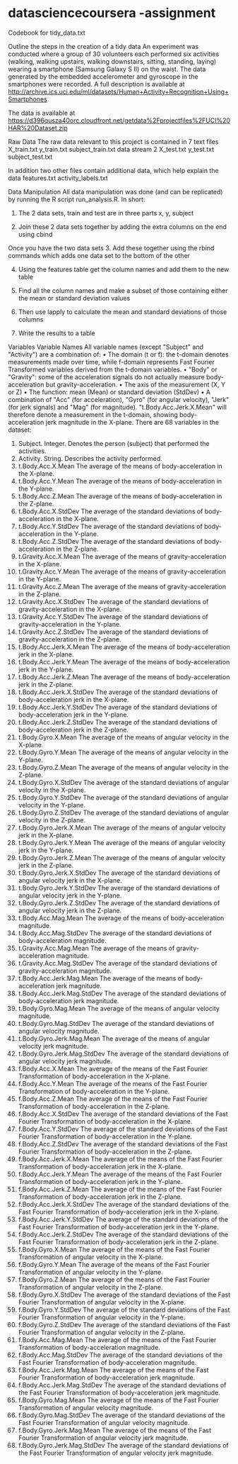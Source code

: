 ﻿datasciencecoursera -assignment
===================


Codebook for tidy_data.txt

 Outline the steps in the creation of a tidy data
An experiment was conducted where a group of 30 volunteers each performed six activities (walking, walking upstairs, walking downstairs, sitting, standing, laying) wearing a smartphone (Samsung Galaxy S II) on the waist. The data generated by the embedded accelerometer and gyroscope in the smartphones were recorded.
A full description is available at 
http://archive.ics.uci.edu/ml/datasets/Human+Activity+Recognition+Using+Smartphones 

The data is available at
https://d396qusza40orc.cloudfront.net/getdata%2Fprojectfiles%2FUCI%20HAR%20Dataset.zip 

Raw Data
The raw data relevant to this project is contained in 7 text files 
X_train.txt
y_train.txt
subject_train.txt
data stream 2
X_test.txt
y_test.txt
subject_test.txt

In addition two other files contain additional data, which help explain the data
features.txt
activity_labels.txt

Data Manipulation
All data manipulation was done (and can be replicated) by running the R script run_analysis.R. In short:
1.	The 2 data sets, train and test  are in three parts x, y, subject

2.	Join these 2 data sets together by adding the extra columns on the end using cbind

Once you have the two data sets
3.	Add these together using the rbind commands which adds one data set to the bottom of the other

4.	Using the features table get the column names and add them to the new table

5.	Find all the column names and make a subset of those containing either the mean or standard deviation values
6.	Then use lapply to calculate the mean and standard deviations of those columns
7.	Write the results to a table



Variables
Variable Names
All variable names (except "Subject" and "Activity") are a combination of:
•	The domain (t or f): the t-domain denotes measurements made over time, while f-domain represents Fast Fourier Transformed variables derived from the t-domain variables.
•	"Body" or "Gravity": some of the acceleration signals do not actually measure body-acceleration but gravity-acceleration.
•	The axis of the measurement (X, Y or Z)
•	The function: mean (Mean) or standard deviation (StdDev)
•	A combination of "Acc" (for acceleration), "Gyro" (for angular velocity), "Jerk" (for jerk signals) and "Mag" (for magnitude).
"t.Body.Acc.Jerk.X.Mean" will therefore denote a measurement in the t-domain, showing body-acceleration jerk magnitude in the X-plane.
There are 68 variables in the dataset:
1. Subject. Integer. Denotes the person (subject) that performed the activities.
2. Activity. String. Describes the activity performed.
3. t.Body.Acc.X.Mean The average of the means of body-acceleration in the X-plane.
4. t.Body.Acc.Y.Mean The average of the means of body-acceleration in the Y-plane.
5. t.Body.Acc.Z.Mean The average of the means of body-acceleration in the Z-plane.
6. t.Body.Acc.X.StdDev The average of the standard deviations of body-acceleration in the X-plane.
7. t.Body.Acc.Y.StdDev The average of the standard deviations of body-acceleration in the Y-plane.
8. t.Body.Acc.Z.StdDev The average of the standard deviations of body-acceleration in the Z-plane.
9. t.Gravity.Acc.X.Mean The average of the means of gravity-acceleration in the X-plane.
10. t.Gravity.Acc.Y.Mean The average of the means of gravity-acceleration in the Y-plane.
11. t.Gravity.Acc.Z.Mean The average of the means of gravity-acceleration in the Z-plane.
12. t.Gravity.Acc.X.StdDev The average of the standard deviations of gravity-acceleration in the X-plane.
13. t.Gravity.Acc.Y.StdDev The average of the standard deviations of gravity-acceleration in the Y-plane.
14. t.Gravity.Acc.Z.StdDev The average of the standard deviations of gravity-acceleration in the Z-plane.
15. t.Body.Acc.Jerk.X.Mean The average of the means of body-acceleration jerk in the X-plane.
16. t.Body.Acc.Jerk.Y.Mean The average of the means of body-acceleration jerk in the Y-plane.
17. t.Body.Acc.Jerk.Z.Mean The average of the means of body-acceleration jerk in the Z-plane.
18. t.Body.Acc.Jerk.X.StdDev The average of the standard deviations of body-acceleration jerk in the X-plane.
19. t.Body.Acc.Jerk.Y.StdDev The average of the standard deviations of body-acceleration jerk in the Y-plane.
20. t.Body.Acc.Jerk.Z.StdDev The average of the standard deviations of body-acceleration jerk in the Z-plane.
21. t.Body.Gyro.X.Mean The average of the means of angular velocity in the X-plane.
22. t.Body.Gyro.Y.Mean The average of the means of angular velocity in the Y-plane.
23. t.Body.Gyro.Z.Mean The average of the means of angular velocity in the Z-plane.
24. t.Body.Gyro.X.StdDev The average of the standard deviations of angular velocity in the X-plane.
25. t.Body.Gyro.Y.StdDev The average of the standard deviations of angular velocity in the Y-plane.
26. t.Body.Gyro.Z.StdDev The average of the standard deviations of angular velocity in the Z-plane.
27. t.Body.Gyro.Jerk.X.Mean The average of the means of angular velocity jerk in the X-plane.
28. t.Body.Gyro.Jerk.Y.Mean The average of the means of angular velocity jerk in the Y-plane.
29. t.Body.Gyro.Jerk.Z.Mean The average of the means of angular velocity jerk in the Z-plane.
30. t.Body.Gyro.Jerk.X.StdDev The average of the standard deviations of angular velocity jerk in the X-plane.
31. t.Body.Gyro.Jerk.Y.StdDev The average of the standard deviations of angular velocity jerk in the Y-plane.
32. t.Body.Gyro.Jerk.Z.StdDev The average of the standard deviations of angular velocity jerk in the Z-plane.
33. t.Body.Acc.Mag.Mean The average of the means of body-acceleration magnitude.
34. t.Body.Acc.Mag.StdDev The average of the standard deviations of body-acceleration magnitude.
35. t.Gravity.Acc.Mag.Mean The average of the means of gravity-acceleration magnitude.
36. t.Gravity.Acc.Mag.StdDev The average of the standard deviations of gravity-acceleration magnitude.
37. t.Body.Acc.Jerk.Mag.Mean The average of the means of body-acceleration jerk magnitude.
38. t.Body.Acc.Jerk.Mag.StdDev The average of the standard deviations of body-acceleration jerk magnitude.
39. t.Body.Gyro.Mag.Mean The average of the means of angular velocity magnitude.
40. t.Body.Gyro.Mag.StdDev The average of the standard deviations of angular velocity magnitude.
41. t.Body.Gyro.Jerk.Mag.Mean The average of the means of angular velocity jerk magnitude.
42. t.Body.Gyro.Jerk.Mag.StdDev The average of the standard deviations of angular velocity jerk magnitude.
43. f.Body.Acc.X.Mean The average of the means of the Fast Fourier Transformation of body-acceleration in the X-plane.
44. f.Body.Acc.Y.Mean The average of the means of the Fast Fourier Transformation of body-acceleration in the Y-plane.
45. f.Body.Acc.Z.Mean The average of the means of the Fast Fourier Transformation of body-acceleration in the Z-plane.
46. f.Body.Acc.X.StdDev The average of the standard deviations of the Fast Fourier Transformation of body-acceleration in the X-plane.
47. f.Body.Acc.Y.StdDev The average of the standard deviations of the Fast Fourier Transformation of body-acceleration in the Y-plane.
48. f.Body.Acc.Z.StdDev The average of the standard deviations of the Fast Fourier Transformation of body-acceleration in the Z-plane.
49. f.Body.Acc.Jerk.X.Mean The average of the means of the Fast Fourier Transformation of body-acceleration jerk in the X-plane.
50. f.Body.Acc.Jerk.Y.Mean The average of the means of the Fast Fourier Transformation of body-acceleration jerk in the Y-plane.
51. f.Body.Acc.Jerk.Z.Mean The average of the means of the Fast Fourier Transformation of body-acceleration jerk in the Z-plane.
52. f.Body.Acc.Jerk.X.StdDev The average of the standard deviations of the Fast Fourier Transformation of body-acceleration jerk in the X-plane.
53. f.Body.Acc.Jerk.Y.StdDev The average of the standard deviations of the Fast Fourier Transformation of body-acceleration jerk in the Y-plane.
54. f.Body.Acc.Jerk.Z.StdDev The average of the standard deviations of the Fast Fourier Transformation of body-acceleration jerk in the Z-plane.
55. f.Body.Gyro.X.Mean The average of the means of the Fast Fourier Transformation of angular velocity in the X-plane.
56. f.Body.Gyro.Y.Mean The average of the means of the Fast Fourier Transformation of angular velocity in the Y-plane.
57. f.Body.Gyro.Z.Mean The average of the means of the Fast Fourier Transformation of angular velocity in the Z-plane.
58. f.Body.Gyro.X.StdDev The average of the standard deviations of the Fast Fourier Transformation of angular velocity in the X-plane.
59. f.Body.Gyro.Y.StdDev The average of the standard deviations of the Fast Fourier Transformation of angular velocity in the Y-plane.
60. f.Body.Gyro.Z.StdDev The average of the standard deviations of the Fast Fourier Transformation of angular velocity in the Z-plane.
61. f.Body.Acc.Mag.Mean The average of the means of the Fast Fourier Transformation of body-acceleration magnitude.
62. f.Body.Acc.Mag.StdDev The average of the standard deviations of the Fast Fourier Transformation of body-acceleration magnitude.
63. f.Body.Acc.Jerk.Mag.Mean The average of the means of the Fast Fourier Transformation of body-acceleration jerk magnitude.
64. f.Body.Acc.Jerk.Mag.StdDev The average of the standard deviations of the Fast Fourier Transformation of body-acceleration jerk magnitude.
65. f.Body.Gyro.Mag.Mean The average of the means of the Fast Fourier Transformation of angular velocity magnitude.
66. f.Body.Gyro.Mag.StdDev The average of the standard deviations of the Fast Fourier Transformation of angular velocity magnitude.
67. f.Body.Gyro.Jerk.Mag.Mean The average of the means of the Fast Fourier Transformation of angular velocity jerk magnitude.
68. f.Body.Gyro.Jerk.Mag.StdDev The average of the standard deviations of the Fast Fourier Transformation of angular velocity jerk magnitude.

